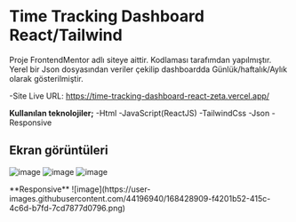 # Time Tracking Dashboard React/Tailwind

Proje FrontendMentor adlı siteye aittir. Kodlaması tarafımdan yapılmıştır. Yerel bir Json dosyasından veriler çekilip dashboardda Günlük/haftalık/Aylık olarak gösterilmiştir.

-Site Live URL: https://time-tracking-dashboard-react-zeta.vercel.app/

**Kullanılan teknolojiler;**
-Html
-JavaScript(ReactJS)
-TailwindCss
-Json
-Responsive

## Ekran görüntüleri
![image](https://user-images.githubusercontent.com/44196940/168428684-99d00f0e-7de3-423b-9991-f799398b31b7.png)
![image](https://user-images.githubusercontent.com/44196940/168428882-fce0506b-c2e2-4025-b014-490f472fda62.png)
![image](https://user-images.githubusercontent.com/44196940/168428891-c46dff3a-a5ca-4725-9ce2-6bac8566cbdc.png)
<p>
**Responsive**
![image](https://user-images.githubusercontent.com/44196940/168428909-f4201b52-415c-4c6d-b7fd-7cd7877d0796.png)

</p>
